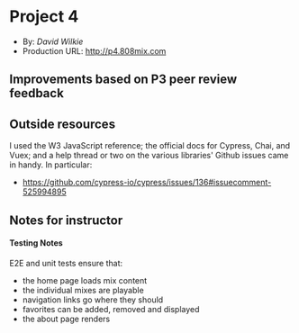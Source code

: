 # Project 4
+ By: *David Wilkie*
+ Production URL: <http://p4.808mix.com>

## Improvements based on P3 peer review feedback


## Outside resources
I used the W3 JavaScript reference; the official docs for Cypress, Chai, and Vuex; and a help thread or two on the various libraries' Github issues came in handy. In particular:
- https://github.com/cypress-io/cypress/issues/136#issuecomment-525994895

## Notes for instructor
#### Testing Notes
E2E and unit tests ensure that:
- the home page loads mix content
- the individual mixes are playable
- navigation links go where they should
- favorites can be added, removed and displayed
- the about page renders
